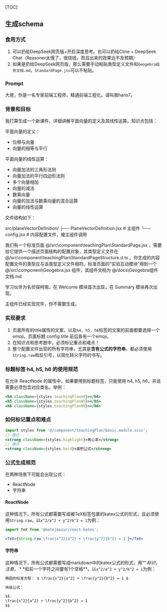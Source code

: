 [TOC]

## 生成schema

### 食用方式

1. 可以扔给DeepSeek网页版+开启深度思考。也可以扔给Cline + DeepSeek Chat（Reasoner太慢了，很烧钱，而且出来的效果远不及预期）
2. 如果是扔给DeepSeek网页版，那么需要手动粘贴类型定义文件和`Geogebra组件文档.md`，`StandardPage.jsx`可以不粘贴。

### Prompt

大佬，你是一名专家前端工程师，精通前端工程化。请叫我hans7。

### 背景和目标

我打算生成一个新课件，详细讲解平面向量的定义及其线性运算。知识点包括：

平面向量的定义：

- 位移与向量
- 向量的相等与平行

平面向量的线性运算：

- 向量加法的三角形法则
- 向量加法的平行四边形法则
- 多个向量相加
- 向量的减法
- 数乘向量
- 向量的加法与数乘向量的混合运算
- 向量的线性运算

文件结构如下：

src/planeVectorDefinition/
├── PlaneVectorDefinition.jsx       # 主组件
└── config.jsx                      # 内容配置文件，被主组件调用

我们有一个标准页面 @/src\component\teachingPlan\StandardPage.jsx ，需要给它提供一个描述页面结构的配置对象，其类型定义文件在 @/src\component\teachingPlan\StandardPageStructure.d.ts 。你生成的内容配置文件的类型应与该类型定义文件相符。标准页面的“实验互动模块”用到一个 @/src\component\Geogebra.jsx 组件，其组件文档为 @/docs\Geogebra组件文档.md

学习伙伴为名侦探柯南。在 Welcome 模块首次出现，在 Summary 模块再次出现。

主组件已经实现完毕，你不需要生成。

### 实现要求

1. 页面所有的title属性的文案，以及`h4, h5, h6`标签的文案的前面都要选择一个emoji。页面标题 config.title 前后各有一个emoji。
2. 在知识点和思考题中，必须标记重点和难点！
3. 整个配置文件出现的所有字符串，尤其是**含有公式的字符串**，都必须使用`String.raw`和反引号，以简化转义字符的书写。

### 标题标签 h4, h5, h6 的使用规范

在允许 ReactNode 的属性中，如果要用到标题标签，只能使用 h4, h5, h6，并且需要必须包含对应类名。举例：

```jsx
<h4 className={styles.teachingPlanH4}></h4>
<h5 className={styles.teachingPlanH5}></h5>
<h6 className={styles.teachingPlanH6}></h6>
```

### 如何标记重点和难点

```jsx
import styles from '@/component/teachingPlan/basic.module.scss';
// 重点
<strong className={styles.highlight}>离心率</strong>
// 难点
<strong className={styles.hard}>面积公式</strong>
```

### 公式生成规范

在两种场景下可能会出现公式：

- ReactNode
- 字符串

#### ReactNode

这种情况下，所有公式都需要写成被TeX标签包裹的katex公式的形式，且必须使用`String.raw`。以`x^2/a^2 + y^2/b^2 = 1`为例：

```jsx
import TeX from '@matejmazur/react-katex';

<TeX>{String.raw`\frac{x^2}{a^2} + \frac{y^2}{b^2} = 1`}</TeX>
```

#### 字符串

这种情况下，所有公式都需要写成markdown中的katex公式的形式，用“$”标识，注意，**$和前一个字符之间要有1个空格**。以`x^2/a^2 + y^2/b^2 = 1`为例：

```markdown
椭圆的标准方程： $ \frac{x^2}{a^2} + \frac{y^2}{b^2} = 1 $

块级公式：

$$
\frac{x^2}{a^2} + \frac{y^2}{b^2} = 1
$$
```
